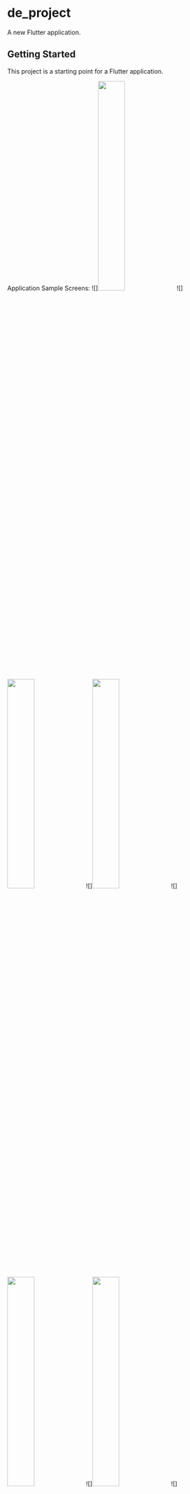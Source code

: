 # de_project

A new Flutter application.

## Getting Started

This project is a starting point for a Flutter application.

Application Sample Screens:
<span>
![]<img src="https://user-images.githubusercontent.com/70128869/113710508-6f1f0f00-9701-11eb-98d1-b9a1d3ee64e6.png" height="35%" width="35%">
![]<img src="https://user-images.githubusercontent.com/70128869/113710515-70503c00-9701-11eb-93b9-4c3f56967e06.png" height="35%" width="35%">
![]<img src="https://user-images.githubusercontent.com/70128869/113710515-70503c00-9701-11eb-93b9-4c3f56967e06.png" height="35%" width="35%">
![]<img src="https://user-images.githubusercontent.com/70128869/113710516-70e8d280-9701-11eb-97ac-2fde4fc070d3.png" height="35%" width="35%">
![]<img src="https://user-images.githubusercontent.com/70128869/113710518-70e8d280-9701-11eb-98f2-21c23e70842d.png" height="35%" width="35%">
![]<img src="https://user-images.githubusercontent.com/70128869/113710519-71816900-9701-11eb-930f-6765628a12ac.png" height="35%" width="35%">
![]<img src="https://user-images.githubusercontent.com/70128869/113710521-7219ff80-9701-11eb-8038-e1716145badb.png" height="35%" width="35%">
![]<img src="https://user-images.githubusercontent.com/70128869/113710524-7219ff80-9701-11eb-91d3-9f98d0f8ee69.png" height="35%" width="35%">
![]<img src="https://user-images.githubusercontent.com/70128869/113710526-72b29600-9701-11eb-97ce-4868d84c378e.png" height="35%" width="35%">
![]<img src="https://user-images.githubusercontent.com/70128869/113710528-734b2c80-9701-11eb-9d86-c8dac749007c.png" height="35%" width="35%">
![]<img src="https://user-images.githubusercontent.com/70128869/113710531-734b2c80-9701-11eb-9f64-ed76231baab8.png" height="35%" width="35%">
![]<img src="https://user-images.githubusercontent.com/70128869/113710532-73e3c300-9701-11eb-8be5-bcd9d0d7205d.png" height="35%" width="35%">
![]<img src="https://user-images.githubusercontent.com/70128869/113710533-73e3c300-9701-11eb-9817-014dab8d8541.png" height="35%" width="35%">
</span>
